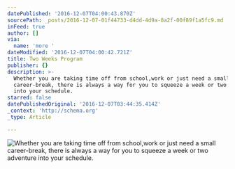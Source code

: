 ```yaml
---
datePublished: '2016-12-07T04:00:43.870Z'
sourcePath: _posts/2016-12-07-01f44733-d4dd-4d9a-8a2f-00f89f1a5fc9.md
inFeed: true
author: []
via:
  name: 'more '
dateModified: '2016-12-07T04:00:42.721Z'
title: Two Weeks Program
publisher: {}
description: >-
  Whether you are taking time off from school,work or just need a small
  career-break, there is always a way for you to squeeze a week or two adventure
  into your schedule.
starred: false
datePublishedOriginal: '2016-12-07T03:44:35.414Z'
_context: 'http://schema.org'
_type: Article

---
```

![Whether you are taking time off from school,work or just need a small career-break, there is always a way for you to squeeze a week or two adventure into your schedule.](https://the-grid-user-content.s3-us-west-2.amazonaws.com/053ce097-03e2-4b4f-8e88-003d273bf417.jpg)